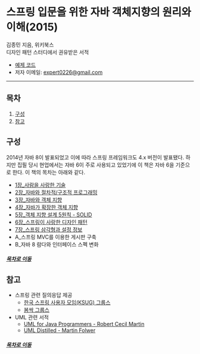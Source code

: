스프링 입문을 위한 자바 객체지향의 원리와 이해(2015)
=====
김종민 지음, 위키북스  
디자인 패턴 스터디에서 권유받은 서적

* [예제 코드](https://github.com/expert0226/oopinspring)
* 저자 이메일: expert0226@gmail.com
- - -
## 목차
1. [구성](#구성)
2. [참고](#참고)

## 구성
2014년 자바 8이 발표되었고 이에 따라 스프링 프레임워크도 4.x 버전이 발표됐다. 하지만 집필 당시 현업에서는 자바 6이 주로 사용되고 있었기에 이 책은 자바 6을 기준으로 한다. 이 책의 목차는 아래와 같다.

* [1장_사람을 사랑한 기술](ch_1.md)
* [2장_자바와 절차적/구조적 프로그래밍](ch_2.md)
* [3장_자바와 객체 지향](ch_3.md)
* [4장_자바가 확장한 객체 지향](ch_4.md)
* [5장_객체 지향 설계 5원칙 - SOLID](ch_5.md)
* [6장_스프링이 사랑한 디자인 패턴](ch_6.md)
* [7장_스프링 삼각형과 설정 정보](ch_7.md)
* A_스프링 MVC를 이용한 게시판 구축
* B_자바 8 람다와 인터페이스 스펙 변화

##### [목차로 이동](#목차)

## 참고
* 스프링 관련 질의응답 제공
	* [한국 스프링 사용자 모임(KSUG) 그룹스](https://groups.google.com/forum/#!forum/ksug)
	* [봄싹 그룹스](https://groups.google.com/forum/#!forum/springsprout)
* UML 관련 서적
	* [UML for Java Programmers - Robert Cecil Martin](https://www.csd.uoc.gr/~hy252/references/UML_for_Java_Programmers-Book.pdf)
	* [UML Distilled - Martin Folwer](https://martinfowler.com/books/uml.html)

##### [목차로 이동](#목차)